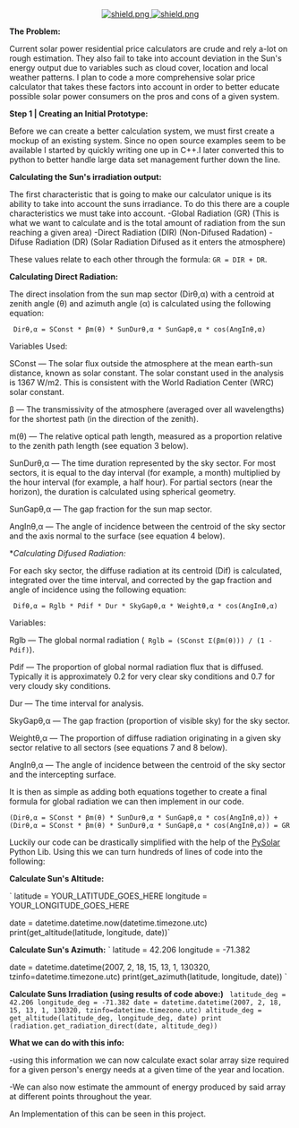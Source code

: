 <div align=center>

  <a href="https://www.google.com/e">
    <img src="https://discord.com/api/guilds/775861125765529640/widget.png?style=shield" alt="shield.png">
  </a>

  <a href="https://github.com/discordjs">
    <img src="https://img.shields.io/badge/discord.js-v12.3.1-blue.svg?logo=npm" alt="shield.png">
  </a>
</div>


**The Problem:**

Current solar power residential price calculators are crude and rely a-lot on rough estimation. They also fail to take into account deviation in the Sun's energy output due to variables such as cloud cover, location and local weather patterns. I plan to code a more comprehensive solar price calculator that takes these factors into account in order to better educate possible solar power consumers on the pros and cons of a given system. 

**Step 1 | Creating an Initial Prototype:**

Before we can create a better calculation system, we must first create a mockup of an existing system. Since no open source examples seem to be available I started by quickly writing one up in C++.I later converted this to python to better handle large data set management further down the line.

**Calculating the Sun's irradiation output:** 

The first characteristic that is going to make our calculator unique is its ability to take into account the suns irradiance. To do this there are a couple characteristics we must take into account. 
-Global Radiation (GR) (This is what we want to calculate and is the total amount of radiation from the sun reaching a given area)
-Direct Radiation (DIR) (Non-Difused Radation)
-Difuse Radiation (DR) (Solar Radiation Difused as it enters the atmosphere)

These values relate to each other through the formula: `GR = DIR + DR`. 

**Calculating Direct Radiation:**

The direct insolation from the sun map sector (Dirθ,α) with a centroid at zenith angle (θ) and azimuth angle (α) is calculated using the following equation:

` Dirθ,α = SConst * βm(θ) * SunDurθ,α * SunGapθ,α * cos(AngInθ,α)`

Variables Used:

SConst — The solar flux outside the atmosphere at the mean earth-sun distance, known as solar constant. The solar constant used in the analysis is 1367 W/m2. This is consistent with the World Radiation Center (WRC) solar constant.

β — The transmissivity of the atmosphere (averaged over all wavelengths) for the shortest path (in the direction of the zenith).

m(θ) — The relative optical path length, measured as a proportion relative to the zenith path length (see equation 3 below).

SunDurθ,α — The time duration represented by the sky sector. For most sectors, it is equal to the day interval (for example, a month) 
multiplied by the hour interval (for example, a half hour). For partial sectors (near the horizon), the duration is calculated using spherical geometry.

SunGapθ,α — The gap fraction for the sun map sector.

AngInθ,α — The angle of incidence between the centroid of the sky sector and the axis normal to the surface (see equation 4 below).


**Calculating Difused Radiation:*

For each sky sector, the diffuse radiation at its centroid (Dif) is calculated, integrated over the time interval, and corrected by the gap fraction and angle of incidence using the following equation:


` Difθ,α = Rglb * Pdif * Dur * SkyGapθ,α * Weightθ,α * cos(AngInθ,α)`

Variables:

Rglb — The global normal radiation (` Rglb = (SConst Σ(βm(θ))) / (1 - Pdif)`).

Pdif — The proportion of global normal radiation flux that is diffused. Typically it is approximately 0.2 for very clear sky conditions and 0.7 for very cloudy sky conditions.

Dur — The time interval for analysis.

SkyGapθ,α — The gap fraction (proportion of visible sky) for the sky sector.

Weightθ,α — The proportion of diffuse radiation originating in a given sky sector relative to all sectors (see equations 7 and 8 below).

AngInθ,α — The angle of incidence between the centroid of the sky sector and the intercepting surface.


It is then as simple as adding both equations together to create a final formula for global radiation we can then implement in our code.

`(Dirθ,α = SConst * βm(θ) * SunDurθ,α * SunGapθ,α * cos(AngInθ,α)) + (Dirθ,α = SConst * βm(θ) * SunDurθ,α * SunGapθ,α * cos(AngInθ,α)) = GR`

Luckily our code can be drastically simplified with the help of the [PySolar](https://pysolar.readthedocs.io/en/latest/#) Python Lib. Using this we can turn hundreds of lines of code into the following:



**Calculate Sun's Altitude:**

`
latitude = YOUR_LATITUDE_GOES_HERE
longitude = YOUR_LONGITUDE_GOES_HERE

date = datetime.datetime.now(datetime.timezone.utc)
print(get_altitude(latitude, longitude, date))`

**Calculate Sun's Azimuth:**
`
latitude = 42.206
longitude = -71.382

date = datetime.datetime(2007, 2, 18, 15, 13, 1, 130320, tzinfo=datetime.timezone.utc)
print(get_azimuth(latitude, longitude, date))
`

**Calculate Suns Irradiation (using results of code above:)**
`
latitude_deg = 42.206
longitude_deg = -71.382
date = datetime.datetime(2007, 2, 18, 15, 13, 1, 130320, tzinfo=datetime.timezone.utc)
altitude_deg = get_altitude(latitude_deg, longitude_deg, date)
print (radiation.get_radiation_direct(date, altitude_deg))`









**What we can do with this info:**

-using this information we can now calculate exact solar array size required for a given person's energy needs at a given time of the year and location.

-We can also now estimate the ammount of energy produced by said array at different points throughout the year. 

An Implementation of this can be seen in this project.
